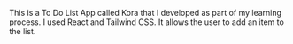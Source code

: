 This is a To Do List App called Kora that I developed as part of my learning process. I used React and Tailwind CSS.
It allows the user to add an item to the list.
